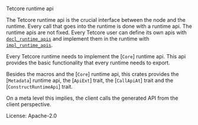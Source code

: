 Tetcore runtime api

The Tetcore runtime api is the crucial interface between the node and the runtime.
Every call that goes into the runtime is done with a runtime api. The runtime apis are not fixed.
Every Tetcore user can define its own apis with
[`decl_runtime_apis`](https://docs.rs/tc-api/latest/sp_api/macro.decl_runtime_apis.html) and implement them in
the runtime with [`impl_runtime_apis`](https://docs.rs/tc-api/latest/sp_api/macro.impl_runtime_apis.html).

Every Tetcore runtime needs to implement the [`Core`] runtime api. This api provides the basic
functionality that every runtime needs to export.

Besides the macros and the [`Core`] runtime api, this crates provides the [`Metadata`] runtime
api, the [`ApiExt`] trait, the [`CallApiAt`] trait and the [`ConstructRuntimeApi`] trait.

On a meta level this implies, the client calls the generated API from the client perspective.

License: Apache-2.0